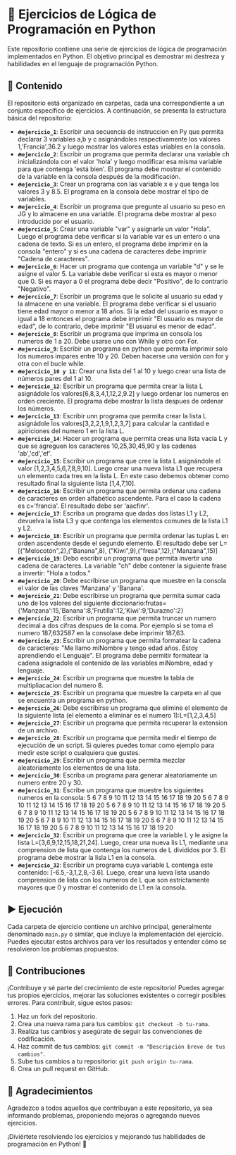 # 🚀 Ejercicios de Lógica de Programación en Python

Este repositorio contiene una serie de ejercicios de lógica de programación implementados en Python. El objetivo principal es demostrar mi destreza y habilidades en el lenguaje de programación Python.

## 📂 Contenido

El repositorio está organizado en carpetas, cada una correspondiente a un conjunto específico de ejercicios. A continuación, se presenta la estructura básica del repositorio:

- **`🔥ejercicio_1`**: Escribir una secuencia de instruccion en Py que permita declarar 3 variables a,b y c asignándoles respectivamente los valores 1,'Francia',36.2 y luego mostrar los valores estas vriables en la consola.
- **`🔥ejercicio_2`**: Escribir un programa que permita declarar una variable ch inicializándola con el valor 'hola' y luego modificar esa misma variable para que contenga 'está bien'. El programa debe mostrar el contenido de la variable en la consola después de la modificación. 
- **`🔥ejercicio_3`**: Crear un programa con las variable x e y que tenga los valores 3 y 8.5. El programa en la consola debe mostrar el tipo de variables. 
- **`🔥ejercicio_4`**: Escribir un programa que pregunte al usuario su peso en JG y lo almacene en una variable. El programa debe mostrar al peso introducido por el usuario. 
- **`🔥ejercicio_5`**: Crear una variable "var" y asignarle un valor "Hola". Luego el programa debe verificar si la variable var es un entero o una cadena de texto. Si es un entero, el programa debe imprimir en la consola "entero" y si es una cadena de caracteres debe imprimir "Cadena de caracteres". 
- **`🔥ejercicio_6`**: Hacer un programa que contenga un variable "d" y se le asigne el valor 5. La variable debe verificar si esta es mayor o menor que 0. Si es mayor a 0 el programa debe decir "Positivo", de lo contrario "Negativo".
- **`🔥ejercicio_7`**: Escribir un programa que le solicite al usuario su edad y la almacene en una variable. El programa debe verificar si el usuario tiene edad mayor o menor a 18 años. Si la edad del usuario es mayor o igual a 18 entonces el programa debe imprimir "El usuario es mayor de edad", de lo contrario, debe imprimir "El usuarui es menor de edad".
- **`🔥ejercicio_8`**: Escribir un programa que imprima en consola los numeros de 1 a 20. Debe usarse uno con While y otro con For. 
- **`🔥ejercicio_9`**: Escribir un programa en python que permita imprimir solo los numeros impares entre 10 y 20. Deben hacerse una versión con for y otra con el bucle while.
- **`🔥ejercicio_10 y 11`**: Crear una lista del 1 al 10 y luego crear una lista de números pares del 1 al 10. 
- **`🔥ejercicio_12`**: Escribir un programa que permita crear la lista L asignádole los valores[6,8,3,4,1,12,2,9.2] y luego ordenar los numeros en orden creciente. El programa debe mostrar la lista despues de ordenar los números. 
- **`🔥ejercicio_13`**: Escribir unn programa que permita crear la lista L asignádole los valores[3,2,2,1,9,1,2,3,7] para calcular la cantidad e apiriciones del numero 1 en la lista L. 
- **`🔥ejercicio_14`**: Hacer un programa que permita creas una lista vacía L y que se agreguen los caracteres 10,25,30,45,90 y las cadenas 'ab','cd','ef'. 
- **`🔥ejercicio_15`**: Escribir un programa que cree la lista L asignándole el valor [1,2,3,4,5,6,7,8,9,10]. Luego crear una nueva lista L1 que recupera un elemento cada tres en la lista L. En este caso debemos obtener como resultado final la siguiente lista [1,4,7,10]. 
- **`🔥ejercicio_16`**: Escribir un programa que permita ordenar una cadena de caracteres en orden alfabético ascendente. Para el caso la cadena es c='francia'. El resultado debe ser 'aacfinr'.
- **`🔥ejercicio_17`**: Escriba un programa que dadas dos listas L1 y L2, devuelva la lista L3 y que contenga los elementos comunes de la lista L1 y L2.
- **`🔥ejercicio_18`**: Escribir un programa que permita ordenar las tuplas L en orden ascendente desde el segundo elemento. El resultado debe ser L=[("Melocotón",2),("Banana",8), ("Kiwi",9),("fresa",12),("Manzana",15)]
- **`🔥ejercicio_19`**: Debo escribir un programa que permita invertir una cadena de caracteres. La variable "ch" debe contener la siguiente frase a invertir: "Hola a todos." 
- **`🔥ejercicio_20`**: Debe escribirse un programa que muestre en la consola el valor de las claves 'Manzana' y 'Banana'. 
- **`🔥ejercicio_21`**: Debe escribirse un programa que permita sumar cada uno de los valores del siguiente diccionario:frutas={'Manzana':15,'Banana':8,'Frutilla':12,'Kiwi':9,'Durazno':2}
- **`🔥ejercicio_22`**: Escribir un programa que permita truncar un numero decimal a dos cifras despues de la coma. Por ejemplo si se toma el numero 187,632587 en la consolase debe imprimir 187,63.
- **`🔥ejercicio_23`**: Escribir un programa que permita formatear la cadena de caracteres: "Me llamo miNombre y tengo edad años. Estoy aprendiendo el Lenguaje". El programa debe permitir formatear la cadena asignadole el contenido de las variables miNombre, edad y lenguaje.
- **`🔥ejercicio_24`**: Escribir un programa que muestre la tabla de multipliacacion del numero 8. 
- **`🔥ejercicio_25`**: Escribir un programa que muestre la carpeta en al que se encuentra un programa en python.
- **`🔥ejercicio_26`**: Debe escribirse un programa que elimine el elemento de la siguiente lista (el elemento a eliminar es el numero 1):L=[1,2,3,4,5]
- **`🔥ejercicio_27`**: Escribir un programa que permita recuperar la extension de un archivo.
- **`🔥ejercicio_28`**: Escribir un programa que permita medir el tiempo de ejecución de un script. Si quieres puedes tomar como ejemplo para medir este script o cualquiera que gustes. 
- **`🔥ejercicio_29`**: Escribir un programa que permita mezclar aleatoriamente los elementos de una lista. 
- **`🔥ejercicio_30`**: Escriba un programa para generar aleatoriamente un numero entre 20 y 30. 
- **`🔥ejercicio_31`**: Escribe un programa que muestre los siguientes numeros en la consola: 
                        5 6 7 8 9 10 11 12 13 14 15 16 17 18 19 20
                        5 6 7 8 9 10 11 12 13 14 15 16 17 18 19 20
                        5 6 7 8 9 10 11 12 13 14 15 16 17 18 19 20
                        5 6 7 8 9 10 11 12 13 14 15 16 17 18 19 20
                        5 6 7 8 9 10 11 12 13 14 15 16 17 18 19 20
                        5 6 7 8 9 10 11 12 13 14 15 16 17 18 19 20
                        5 6 7 8 9 10 11 12 13 14 15 16 17 18 19 20
                        5 6 7 8 9 10 11 12 13 14 15 16 17 18 19 20
- **`🔥ejercicio_32`**: Escribir un  programa que cree la variable L y le asigne la lista L=[3,6,9,12,15,18,21,24]. Luego, crear una nueva lis L1, mediante una comprension de lista que contenga los numeros de L divididos por 3.  El programa debe mostrar la lisla L1 en la consola. 
- **`🔥ejercicio_32`**: Escribir un programa  cuya variable L contenga este contenido: [-6.5,-3,1,2,8,-3.6]. Luego, crear una lueva lista  usando comprension de lista con los numeros de L que son estrictamente mayores que 0 y mostrar el contenido de L1 en la consola. 

## ▶️ Ejecución

Cada carpeta de ejercicio contiene un archivo principal, generalmente denominado `main.py` o similar, que incluye la implementación del ejercicio. Puedes ejecutar estos archivos para ver los resultados y entender cómo se resolvieron los problemas propuestos.

## 🤝 Contribuciones

¡Contribuye y sé parte del crecimiento de este repositorio! Puedes agregar tus propios ejercicios, mejorar las soluciones existentes o corregir posibles errores. Para contribuir, sigue estos pasos:

1. Haz un fork del repositorio.
2. Crea una nueva rama para tus cambios: `git checkout -b tu-rama`.
3. Realiza tus cambios y asegúrate de seguir las convenciones de codificación.
4. Haz commit de tus cambios: `git commit -m "Descripción breve de tus cambios"`.
5. Sube tus cambios a tu repositorio: `git push origin tu-rama`.
6. Crea un pull request en GitHub.

## 🙏 Agradecimientos

Agradezco a todos aquellos que contribuyan a este repositorio, ya sea informando problemas, proponiendo mejoras o agregando nuevos ejercicios.

¡Diviértete resolviendo los ejercicios y mejorando tus habilidades de programación en Python! 🐍